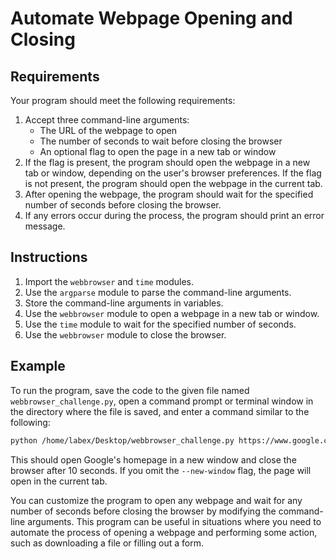# Automate Webpage Opening and Closing

## Requirements

Your program should meet the following requirements:

1. Accept three command-line arguments:
   - The URL of the webpage to open
   - The number of seconds to wait before closing the browser
   - An optional flag to open the page in a new tab or window
2. If the flag is present, the program should open the webpage in a new tab or window, depending on the user's browser preferences. If the flag is not present, the program should open the webpage in the current tab.
3. After opening the webpage, the program should wait for the specified number of seconds before closing the browser.
4. If any errors occur during the process, the program should print an error message.

## Instructions

1. Import the `webbrowser` and `time` modules.
2. Use the `argparse` module to parse the command-line arguments.
3. Store the command-line arguments in variables.
4. Use the `webbrowser` module to open a webpage in a new tab or window.
5. Use the `time` module to wait for the specified number of seconds.
6. Use the `webbrowser` module to close the browser.
   
## Example

To run the program, save the code to the given file named `webbrowser_challenge.py`, open a command prompt or terminal window in the directory where the file is saved, and enter a command similar to the following:

```bash
python /home/labex/Desktop/webbrowser_challenge.py https://www.google.com 10 --new-window
```

This should open Google's homepage in a new window and close the browser after 10 seconds. If you omit the `--new-window` flag, the page will open in the current tab.

You can customize the program to open any webpage and wait for any number of seconds before closing the browser by modifying the command-line arguments. This program can be useful in situations where you need to automate the process of opening a webpage and performing some action, such as downloading a file or filling out a form.
